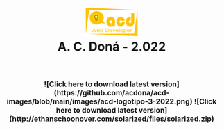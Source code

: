 <h1 align="center">
<br>
<img src="https://github.com/acdona/acd-images/blob/main/images/acd-logotipo-3-2022.png" alt="acdona" width="120">
<br>
A. C. <b>Doná - 2.022</b>
</h1>
<br>
<h3 align="center">
![Click here to download latest version](https://github.com/acdona/acd-images/blob/main/images/acd-logotipo-3-2022.png)
![Click here to download latest version] (http://ethanschoonover.com/solarized/files/solarized.zip)
</h3>
